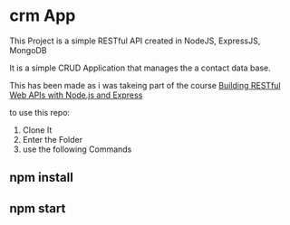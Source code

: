 # crm App

This Project is a simple RESTful API created in NodeJS, ExpressJS, MongoDB

It is a simple CRUD Application that manages the a contact data base. 

This has been made as i was takeing part of the course [Building RESTful Web APIs with Node.js and Express](https://www.lynda.com/Node-js-tutorials/Building-RESTful-Web-APIs-Node-js-Express/)


to use this repo: 
1. Clone It
2. Enter the Folder
3. use the following Commands 

## npm install
## npm start

